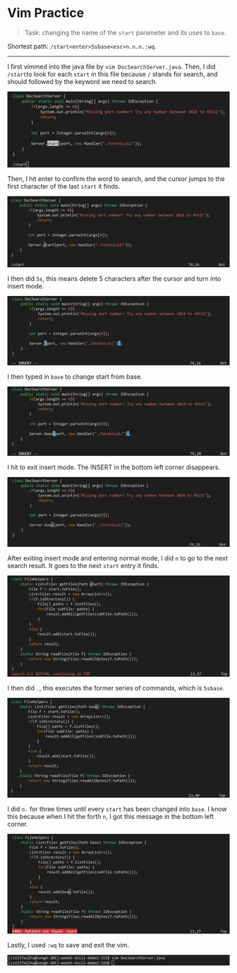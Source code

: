 # Vim Practice
> Task: changing the name of the `start` parameter and its uses to `base`.

Shortest path: 
`/start<enter>5sbase<esc>n.n.n.:wq`.

---

I first vimmed into the java file by `vim DocSearchServer.java`.
Then, I did `/start`to look for each `start` in this file because `/` stands for search, and should followed by the keyword we need to search.

![image](Week7Screenshots\searchStart.png)

Then, I hit enter to confirm the word to search, and the cursor jumps to the first character of the last `start` it finds.

![image](Week7Screenshots\enter.png)

I then did `5s`, this means delete 5 characters after the cursor and turn into insert mode.

![image](Week7Screenshots\5s.png)

I then typed in `base` to change start from base.

![image](Week7Screenshots\base.png)

I hit <esc> to exit insert mode. The INSERT in the bottom left corner disappears.

![image](Week7Screenshots\esc.png)

After exiting insert mode and entering normal mode, I did `n` to go to the next search result. It goes to the next `start` entry it finds.

![image](Week7Screenshots\n.png)

I then did `.`, this executes the former series of commands, which is `5sbase`.

![image](Week7Screenshots\formerCommand.png)

I did `n.` for three times until every `start` has been changed into `base`. I know this because when I hit the forth `n`, I got this message in the bottom left corner.

![image](Week7Screenshots\lastN.png)

Lastly, I used `:wq` to save and exit the vim.

![image](Week7Screenshots\exitVim.png)